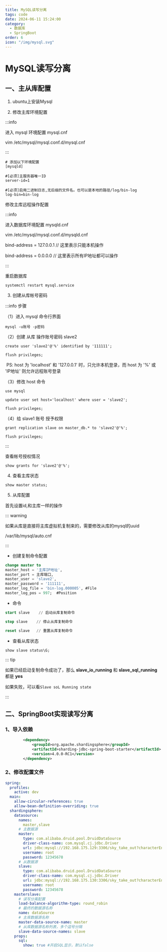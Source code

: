 ```yaml
---
title: MySQL读写分离
tags: code
date: 2024-06-11 15:24:00
category:
  - 数据库
  - SpringBoot
order: 6
icon: "/img/mysql.svg"
---
```


<!--more--->

# MySQL读写分离

## 一、主从库配置

1. ubuntu上安装Mysql

2. 修改主库环境配置

:::info

进入 mysql 环境配置 mysql.cnf

vim /etc/mysql/mysql.conf.d/mysql.cnf

:::

```
# 添加以下环境配置
[mysqld]
 
#[必须]主服务器唯一ID
server-id=1
 
#[必须]启用二进制日志,无后缀的文件名。也可以是本地的路径/log/bin-log
log-bin=bin-log
```

修改主库远程操作配置

:::info 

进入数据库环境配置 mysqld.cnf

vim /etc/mysql/mysql.conf.d/mysqld.cnf

bind-address = 127.0.0.1    // 这里表示只能本机操作

bind-address = 0.0.0.0        // 这里表示所有IP地址都可以操作

:::

重启数据库 

`systemctl restart mysql.service`

3. 创建从库帐号密码

:::info 步骤

（1）进入 mysql 命令行界面

`mysql -u账号 -p密码`

（2）创建 从库 操作账号密码 slave2 

`create user 'slave2'@'%' identified by '111111';`

`flush privileges;`

​		PS: host 为 'localhost' 和 '127.0.0.1' 时，只允许本机登录，而 host 为 '%' 或 'IP地址' 则允许远程账号登录

（3）修改 host 命令

`use mysql`

`update user set host='localhost' where user = 'slave2';`

`flush privileges;`

（4）给 slave1 账号 授予权限

`grant replication slave on master_db.* to 'slave2'@'%';`

`flush privileges;`

:::

查看帐号授权情况

`show grants for 'slave2'@'%';`

4. 查看主库状态

`show master status;`

5. 从库配置

首先设置id,和主库一样的操作

::: warning

如果从库是直接将主库虚拟机复制来的，需要修改从库的mysql的uuid

/var/lib/mysql/auto.cnf

:::

- 创建复制命令配置

```sql
change master to 
master_host = '主库IP地址',
master_port = 主库端口,
master_user = 'slave2',
master_password = '111111',
master_log_file = 'bin-log.000005', #File
master_log_pos = 997;  #Position
```

- 命令

```sql
start slave    // 启动从库复制命令

stop slave    // 停止从库复制命令

reset slave   // 重置从库复制命令
```

- 查看从库状态

```sql
show slave status\G;
```

::: tip

如果已经启动复制命令成功了，那么 **slave_io_running** 和 **slave_sql_running** 都是 **yes**

如果失败，可以看`Slave soL Running state`

:::

## 二、SpringBoot实现读写分离

### 1、导入依赖

```xml
		<dependency>
            <groupId>org.apache.shardingsphere</groupId>
            <artifactId>sharding-jdbc-spring-boot-starter</artifactId>
            <version>4.0.0-RC1</version>
        </dependency>
```

### 2、修改配置文件

```yaml
spring:
  profiles:
    active: dev
  main:
    allow-circular-references: true
    allow-bean-definition-overriding: true
  shardingsphere:
    datasource:
      names:
        master,slave
      # 主数据源
      master:
        type: com.alibaba.druid.pool.DruidDataSource
        driver-class-name: com.mysql.cj.jdbc.Driver
        url: jdbc:mysql://192.168.175.129:3306/sky_take_out?characterEncoding=utf-8
        username: root
        password: 12345678
      # 从数据源
      slave:
        type: com.alibaba.druid.pool.DruidDataSource
        driver-class-name: com.mysql.cj.jdbc.Driver
        url: jdbc:mysql://192.168.175.130:3306/sky_take_out?characterEncoding=utf-8
        username: root
        password: 12345678
    masterslave:
      # 读写分离配置
      load-balance-algorithm-type: round_robin
      # 最终的数据源名称
      name: dataSource
      # 主库数据源名称
      master-data-source-name: master
      # 从库数据源名称列表，多个逗号分隔
      slave-data-source-names: slave
    props:
      sql:
        show: true #开启SQL显示，默认false
```

